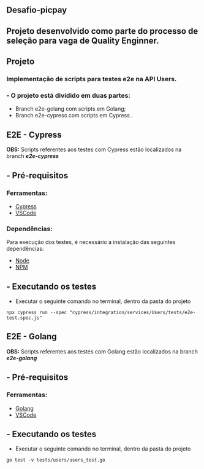 ## Desafio-picpay

## Projeto desenvolvido como parte do processo de seleção para vaga de Quality Enginner.

## Projeto

### Implementação de scripts para testes e2e na API Users.


### - O projeto está dividido em duas partes: 
 - Branch e2e-golang com scripts em Golang;
 - Branch e2e-cypress com scripts em Cypress .

## **E2E - Cypress**

**OBS:** Scripts referentes aos testes com Cypress estão localizados na branch ***e2e-cypress***

## - Pré-requisitos

### Ferramentas:
- [Cypress](https://docs.cypress.io/guides/getting-started/installing-cypress)
- [VSCode](https://code.visualstudio.com/download)

### Dependências:
Para execução dos testes, é necessário a instalação das seguintes dependências:

- [Node](https://nodejs.org/en/download/)
- [NPM](https://www.npmjs.com/get-npm)

## - Executando os testes
- Executar o seguinte comando no terminal, dentro da pasta do projeto

`npx cypress run --spec "cypress/integration/services/Users/tests/e2e-test.spec.js"`

## **E2E - Golang**

**OBS:** Scripts referentes aos testes com Golang estão localizados na branch ***e2e-golang***

## - Pré-requisitos

### Ferramentas:
- [Golang](https://golang.org/doc/install)
- [VSCode](https://code.visualstudio.com/download)

## - Executando os testes
- Executar o seguinte comando no terminal, dentro da pasta do projeto

`go test -v tests/users/users_test.go`



